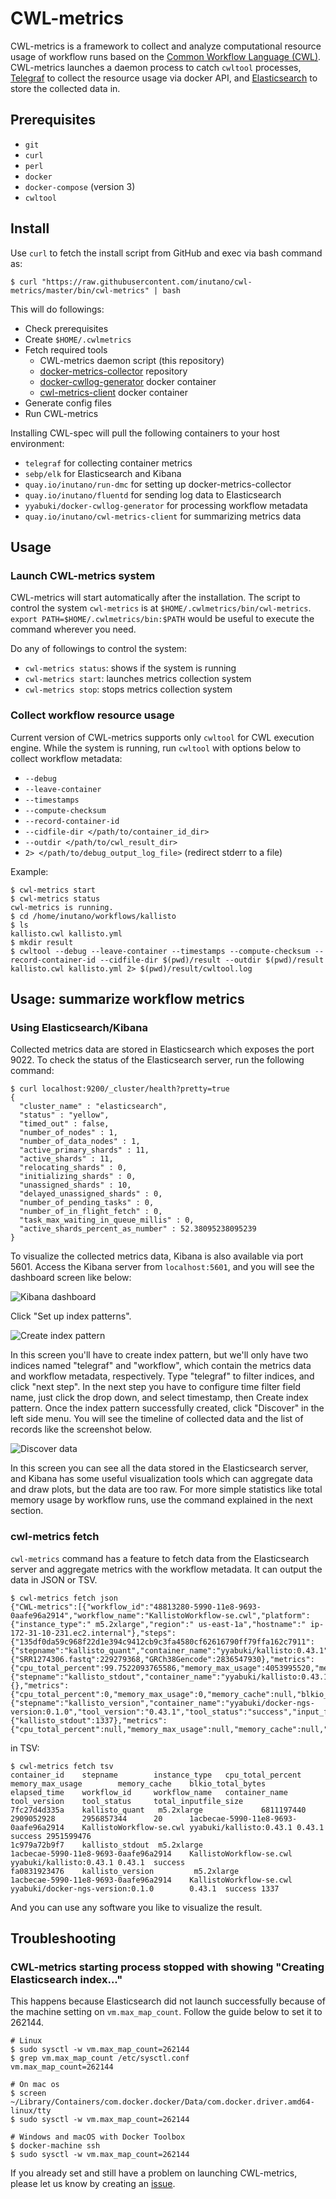 # CWL-metrics

CWL-metrics is a framework to collect and analyze computational resource usage of workflow runs based on the [Common Workflow Language (CWL)](https://www.commonwl.org). CWL-metrics launches a daemon process to catch `cwltool` processes, [Telegraf](https://github.com/influxdata/telegraf) to collect the resource usage via docker API, and [Elasticsearch](https://github.com/elastic/elasticsearch) to store the collected data in.

## Prerequisites

- `git`
- `curl`
- `perl`
- `docker`
- `docker-compose` (version 3)
- `cwltool`

## Install

Use `curl` to fetch the install script from GitHub and exec via bash command as:

```
$ curl "https://raw.githubusercontent.com/inutano/cwl-metrics/master/bin/cwl-metrics" | bash
```

This will do followings:

- Check prerequisites
- Create `$HOME/.cwlmetrics`
- Fetch required tools
  - CWL-metrics daemon script (this repository)
  - [docker-metrics-collector](https://github.com/inutano/docker-metrics-collector) repository
  - [docker-cwllog-generator](https://github.com/inutano/docker-cwllog-generator) docker container
  - [cwl-metrics-client](https://github.com/inutano/cwl-metrics-client) docker container
- Generate config files
- Run CWL-metrics

Installing CWL-spec will pull the following containers to your host environment:

- `telegraf` for collecting container metrics
- `sebp/elk` for Elasticsearch and Kibana
- `quay.io/inutano/run-dmc` for setting up docker-metrics-collector
- `quay.io/inutano/fluentd` for sending log data to Elasticsearch
- `yyabuki/docker-cwllog-generator` for processing workflow metadata
- `quay.io/inutano/cwl-metrics-client` for summarizing metrics data

## Usage

### Launch CWL-metrics system

CWL-metrics will start automatically after the installation. The script to control the system `cwl-metrics` is at `$HOME/.cwlmetrics/bin/cwl-metrics`. `export PATH=$HOME/.cwlmetrics/bin:$PATH` would be useful to execute the command wherever you need.

Do any of followings to control the system:

- `cwl-metrics status`: shows if the system is running
- `cwl-metrics start`: launches metrics collection system
- `cwl-metrics stop`: stops metrics collection system

### Collect workflow resource usage

Current version of CWL-metrics supports only `cwltool` for CWL execution engine. While the system is running, run `cwltool` with options below to collect workflow metadata:

- `--debug`
- `--leave-container`
- `--timestamps`
- `--compute-checksum`
- `--record-container-id`
- `--cidfile-dir </path/to/container_id_dir>`
- `--outdir </path/to/cwl_result_dir>`
- `2> </path/to/debug_output_log_file>` (redirect stderr to a file)

Example:

```
$ cwl-metrics start
$ cwl-metrics status
cwl-metrics is running.
$ cd /home/inutano/workflows/kallisto
$ ls
kallisto.cwl kallisto.yml
$ mkdir result
$ cwltool --debug --leave-container --timestamps --compute-checksum --record-container-id --cidfile-dir $(pwd)/result --outdir $(pwd)/result kallisto.cwl kallisto.yml 2> $(pwd)/result/cwltool.log
```

## Usage: summarize workflow metrics

### Using Elasticsearch/Kibana

Collected metrics data are stored in Elasticsearch which exposes the port 9022. To check the status of the Elasticsearch server, run the following command:

```
$ curl localhost:9200/_cluster/health?pretty=true
{
  "cluster_name" : "elasticsearch",
  "status" : "yellow",
  "timed_out" : false,
  "number_of_nodes" : 1,
  "number_of_data_nodes" : 1,
  "active_primary_shards" : 11,
  "active_shards" : 11,
  "relocating_shards" : 0,
  "initializing_shards" : 0,
  "unassigned_shards" : 10,
  "delayed_unassigned_shards" : 0,
  "number_of_pending_tasks" : 0,
  "number_of_in_flight_fetch" : 0,
  "task_max_waiting_in_queue_millis" : 0,
  "active_shards_percent_as_number" : 52.38095238095239
}
```

To visualize the collected metrics data, Kibana is also available via port 5601. Access the Kibana server from `localhost:5601`, and you will see the dashboard screen like below:

![Kibana dashboard](images/kibana01.png)

Click "Set up index patterns".

![Create index pattern](images/kibana02.png)

In this screen you'll have to create index pattern, but we'll only have two indices named "telegraf" and "workflow", which contain the metrics data and workflow metadata, respectively. Type "telegraf" to filter indices, and click "next step". In the next step you have to configure time filter field name, just click the drop down, and select timestamp, then Create index pattern. Once the index pattern successfully created, click "Discover" in the left side menu. You will see the timeline of collected data and the list of records like the screenshot below.

![Discover data](images/kibana03.png)

In this screen you can see all the data stored in the Elasticsearch server, and Kibana has some useful visualization tools which can aggregate data and draw plots, but the data are too raw. For more simple statistics like total memory usage by workflow runs, use the command explained in the next section.

### cwl-metrics fetch

`cwl-metrics` command has a feature to fetch data from the Elasticsearch server and aggregate metrics with the workflow metadata. It can output the data in JSON or TSV.

```
$ cwl-metrics fetch json
{"CWL-metrics":[{"workflow_id":"48813280-5990-11e8-9693-0aafe96a2914","workflow_name":"KallistoWorkflow-se.cwl","platform":{"instance_type":" m5.2xlarge","region":" us-east-1a","hostname":" ip-172-31-10-231.ec2.internal"},"steps":{"135df0da59c968f22d1e394c9412cb9c3fa4580cf62616790ff79ffa162c7911":{"stepname":"kallisto_quant","container_name":"yyabuki/kallisto:0.43.1","tool_version":"0.43.1","tool_status":"success","input_files":{"SRR1274306.fastq":229279368,"GRCh38Gencode":2836547930},"metrics":{"cpu_total_percent":99.7522093765586,"memory_max_usage":4053995520,"memory_cache":152821760,"blkio_total_bytes":51630080,"elapsed_time":40}},"e4796affa915d74f05d2094c410fcfcd0771e51fba9e7712be26a5b124393a94":{"stepname":"kallisto_stdout","container_name":"yyabuki/kallisto:0.43.1","tool_version":"0.43.1","tool_status":"success","input_files":{},"metrics":{"cpu_total_percent":0,"memory_max_usage":0,"memory_cache":null,"blkio_total_bytes":null,"elapsed_time":0}},"1caaaf7b5be68affbec2f4df1a95fcc534431c93fb8b56164affa59c7ae47871":{"stepname":"kallisto_version","container_name":"yyabuki/docker-ngs-version:0.1.0","tool_version":"0.43.1","tool_status":"success","input_files":{"kallisto_stdout":1337},"metrics":{"cpu_total_percent":null,"memory_max_usage":null,"memory_cache":null,"blkio_total_bytes":null,"elapsed_time":null}}}}]}
```

in TSV:

```
$ cwl-metrics fetch tsv
container_id    stepname        instance_type   cpu_total_percent       memory_max_usage        memory_cache    blkio_total_bytes       elapsed_time    workflow_id     workflow_name   container_name  tool_version    tool_status     total_inputfile_size
7fc27d4d335a    kallisto_quant   m5.2xlarge             6811197440      2909052928      2956857344      20      1acbecae-5990-11e8-9693-0aafe96a2914    KallistoWorkflow-se.cwl yyabuki/kallisto:0.43.1 0.43.1  success 2951599476
1c979a72b9f7    kallisto_stdout  m5.2xlarge                                             1acbecae-5990-11e8-9693-0aafe96a2914    KallistoWorkflow-se.cwl yyabuki/kallisto:0.43.1 0.43.1  success
fa0831923476    kallisto_version         m5.2xlarge                                             1acbecae-5990-11e8-9693-0aafe96a2914    KallistoWorkflow-se.cwl yyabuki/docker-ngs-version:0.1.0        0.43.1  success 1337
```

And you can use any software you like to visualize the result.

## Troubleshooting

### CWL-metrics starting process stopped with showing "Creating Elasticsearch index..."

This happens because Elasticsearch did not launch successfully because of the machine setting on `vm.max_map_count`. Follow the guide below to set it to 262144.

```
# Linux
$ sudo sysctl -w vm.max_map_count=262144
$ grep vm.max_map_count /etc/sysctl.conf
vm.max_map_count=262144

# On mac os
$ screen ~/Library/Containers/com.docker.docker/Data/com.docker.driver.amd64-linux/tty
$ sudo sysctl -w vm.max_map_count=262144

# Windows and macOS with Docker Toolbox
$ docker-machine ssh
$ sudo sysctl -w vm.max_map_count=262144
```

If you already set and still have a problem on launching CWL-metrics, please let us know by creating an [issue](https://github.com/inutano/cwl-metrics/issues).
